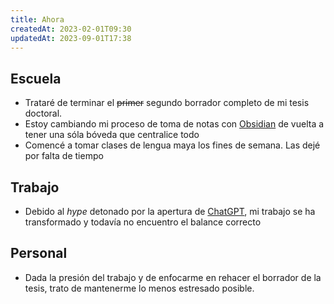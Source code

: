 ```yaml
---
title: Ahora
createdAt: 2023-02-01T09:30
updatedAt: 2023-09-01T17:38
---
```


## Escuela

- Trataré de terminar el ~~primer~~ segundo borrador completo de mi tesis doctoral.
- Estoy cambiando mi proceso de toma de notas con [Obsidian](https://obsidian.md/) de vuelta a tener una sóla bóveda que centralice todo
- Comencé a tomar clases de lengua maya los fines de semana. Las dejé por falta de tiempo

## Trabajo

- Debido al *hype* detonado por la apertura de [ChatGPT](https://es.wikipedia.org/wiki/ChatGPT#Recepci%C3%B3n), mi trabajo se ha transformado y todavía no encuentro el balance correcto

## Personal

- Dada la presión del trabajo y de enfocarme en rehacer el borrador de la tesis, trato de mantenerme lo menos estresado posible.

